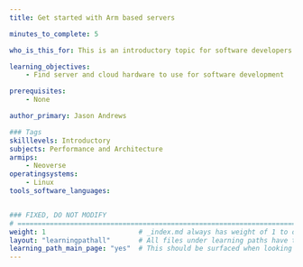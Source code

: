 ```yaml
---
title: Get started with Arm based servers

minutes_to_complete: 5

who_is_this_for: This is an introductory topic for software developers new to the Arm architecture and looking for server and cloud hardware.

learning_objectives:
    - Find server and cloud hardware to use for software development

prerequisites:
    - None

author_primary: Jason Andrews

### Tags
skilllevels: Introductory
subjects: Performance and Architecture
armips:
    - Neoverse
operatingsystems:
    - Linux
tools_software_languages:


### FIXED, DO NOT MODIFY
# ================================================================================
weight: 1                       # _index.md always has weight of 1 to order correctly
layout: "learningpathall"       # All files under learning paths have this same wrapper
learning_path_main_page: "yes"  # This should be surfaced when looking for related content. Only set for _index.md of learning path content.
---
```

